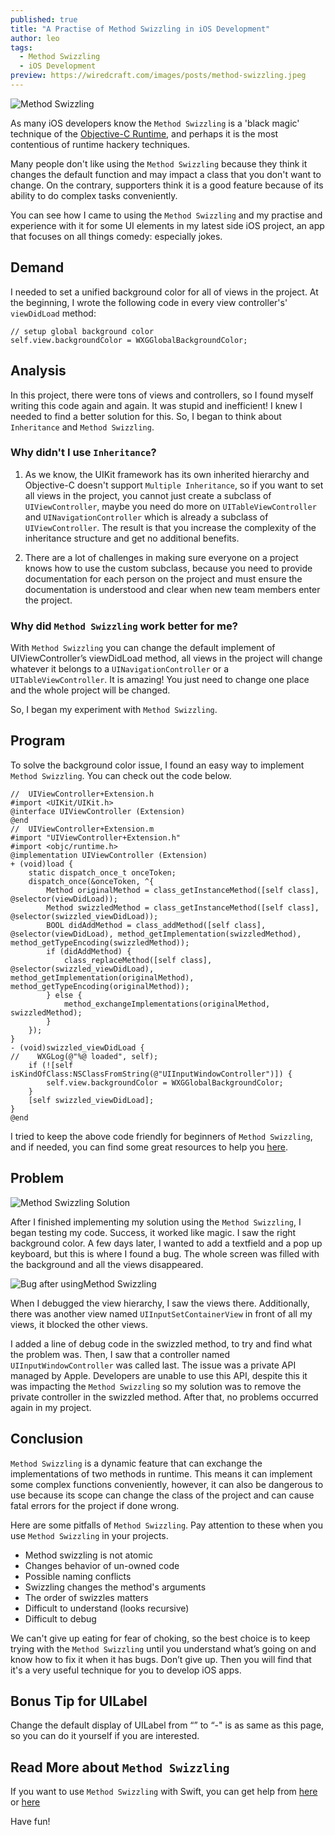 ```yaml
---
published: true
title: "A Practise of Method Swizzling in iOS Development"
author: leo
tags:
  - Method Swizzling
  - iOS Development
preview: https://wiredcraft.com/images/posts/method-swizzling.jpeg
---
```


![Method Swizzling](https://wiredcraft.com/images/posts/method-swizzling.jpeg)

As many iOS developers know the `Method Swizzling` is a 'black magic' technique of the [Objective-C Runtime](https://developer.apple.com/library/ios/documentation/Cocoa/Conceptual/ObjCRuntimeGuide/Introduction/Introduction.html#//apple_ref/doc/uid/TP40008048), and perhaps it is the most contentious of runtime hackery techniques. 

Many people don't like using the `Method Swizzling` because they think it changes the default function and may impact a class that you don't want to change. On the contrary, supporters think it is a good feature because of its ability to do complex tasks conveniently.

You can see how I came to using the `Method Swizzling` and my practise and experience with it for some UI elements in my latest side iOS project, an app that focuses on all things comedy: especially jokes.

<!-- more -->

## Demand

I needed to set a unified background color for all of views in the project. At the beginning, I wrote the following code in every view controller's' `viewDidLoad` method: 

```
// setup global background color
self.view.backgroundColor = WXGGlobalBackgroundColor;
```

## Analysis

In this project, there were tons of views and controllers, so I found myself writing this code again and again. It was stupid and inefficient! I knew I needed to find a better solution for this. So, I began to think about `Inheritance` and `Method Swizzling`.

### Why didn't I use `Inheritance`?

1. As we know, the UIKit framework has its own inherited hierarchy and Objective-C doesn't support `Multiple Inheritance`, so if you want to set all views in the project, you cannot just create a subclass of `UIViewController`, maybe you need do more on `UITableViewController` and `UINavigationController` which is already a subclass of `UIViewController`. The result is that you increase the complexity of the inheritance structure and get no additional benefits.

2. There are a lot of challenges in making sure everyone on a project knows how to use the custom subclass, because you need to provide documentation for each person on the project and must ensure the documentation is understood and clear when new team members enter the project.

### Why did `Method Swizzling` work better for me?

With `Method Swizzling` you can change the default implement of UIViewController’s viewDidLoad method, all views in the project will change whatever it belongs to a `UINavigationController` or a `UITableViewController`. It is amazing! You just need to change one place and the whole project will be changed.

So, I began my experiment with `Method Swizzling`.

## Program

To solve the background color issue, I found an easy way to implement `Method Swizzling`. You can check out the code below. 

```
//  UIViewController+Extension.h
#import <UIKit/UIKit.h>
@interface UIViewController (Extension)
@end
//  UIViewController+Extension.m
#import "UIViewController+Extension.h"
#import <objc/runtime.h>
@implementation UIViewController (Extension)
+ (void)load {
    static dispatch_once_t onceToken;
    dispatch_once(&onceToken, ^{
        Method originalMethod = class_getInstanceMethod([self class], @selector(viewDidLoad));
        Method swizzledMethod = class_getInstanceMethod([self class], @selector(swizzled_viewDidLoad));
        BOOL didAddMethod = class_addMethod([self class], @selector(viewDidLoad), method_getImplementation(swizzledMethod), method_getTypeEncoding(swizzledMethod));
        if (didAddMethod) {
            class_replaceMethod([self class], @selector(swizzled_viewDidLoad), method_getImplementation(originalMethod), method_getTypeEncoding(originalMethod));
        } else {
            method_exchangeImplementations(originalMethod, swizzledMethod);
        }
    });
}
- (void)swizzled_viewDidLoad {
//    WXGLog(@"%@ loaded", self);
    if (![self isKindOfClass:NSClassFromString(@"UIInputWindowController")]) {
        self.view.backgroundColor = WXGGlobalBackgroundColor;
    }
    [self swizzled_viewDidLoad];
}
@end
```

I tried to keep the above code friendly for beginners of `Method Swizzling`, and if needed, you can find some great resources to help you [here](http://nshipster.com/method-swizzling/).

## Problem

<img src="https://wiredcraft.com/images/posts/test-success.jpeg" alt="Method Swizzling Solution" style="margin: 0 auto; display: block;">

 After I finished implementing my solution using the `Method Swizzling`, I began testing my code. Success, it worked like magic. I saw the right background color. A few days later, I wanted to add a textfield and a pop up keyboard, but this is where I found a bug. The whole screen was filled with the background and all the views disappeared.

![Bug after usingMethod Swizzling](https://wiredcraft.com/images/posts/find-a-bug.jpeg) 

When I debugged the view hierarchy, I saw the views there. Additionally, there was another view named `UIInputSetContainerView` in front of all my views, it blocked the other views.

I added a line of debug code in the swizzled method, to try and find what the problem was. Then, I saw that a controller named `UIInputWindowController` was called last. The issue was a private API managed by Apple. Developers are unable to use this API, despite this it was impacting the `Method Swizzling` so my solution was to remove the private controller in the swizzled method. After that, no problems occurred again in my project.

## Conclusion

`Method Swizzling` is a dynamic feature that can exchange the implementations of two methods in runtime. This means it can implement some complex functions conveniently, however, it can also be dangerous to use because its scope can change the class of the project and can cause fatal errors for the project if done wrong.

Here are some pitfalls of `Method Swizzling`. Pay attention to these when you use `Method Swizzling` in your projects.

* Method swizzling is not atomic
* Changes behavior of un-owned code
* Possible naming conflicts
* Swizzling changes the method's arguments
* The order of swizzles matters
* Difficult to understand (looks recursive)
* Difficult to debug

We can't give up eating for fear of choking, so the best choice is to keep trying with the `Method Swizzling` until you understand what’s going on and know how to fix it when it has bugs. Don’t give up. Then you will find that it's a very useful technique for you to develop iOS apps.

## Bonus Tip for UILabel

Change the default display of UILabel from “” to “-" is as same as this page, so you can do it yourself if you are interested.

## Read More about `Method Swizzling`

If you want to use `Method Swizzling` with Swift, you can get help from [here](http://swifter.tips/swizzle/) or [here](http://nshipster.com/method-swizzling/)

Have fun!

